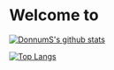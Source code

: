 # Welcome to

[![DonnumS's github stats](https://github-readme-stats.vercel.app/api?username=DonnumS&hide=["stars"]&show_icons=true&theme=tokyonight)](https://github.com/anuraghazra/github-readme-stats)

[![Top Langs](https://github-readme-stats.vercel.app/api/top-langs/?username=DonnumS&hide_langs_below=1&theme=tokyonight)](https://github.com/anuraghazra/github-readme-stats)
